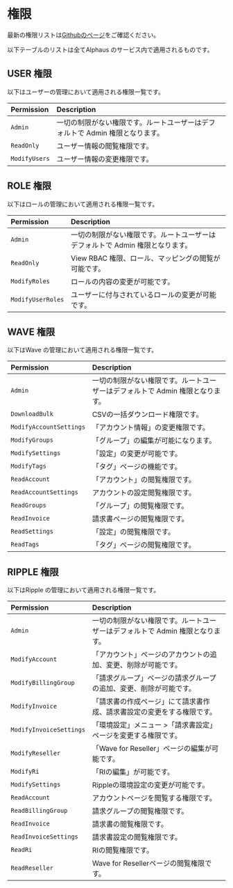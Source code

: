 # 権限

最新の権限リストは[Githubのページ](%20https://github.com/mobingi/rbac-permissions)をご確認ください。 

以下テーブルのリストは全てAlphaus のサービス内で適用されるものです。

## USER 権限 <a id="user-permissions"></a>

以下はユーザーの管理において適用される権限一覧です。

| Permission | Description |
| :--- | :--- |
| `Admin` | 一切の制限がない権限です。ルートユーザーはデフォルトで Admin 権限となります。 |
| `ReadOnly` | ユーザー情報の閲覧権限です。 |
| `ModifyUsers` | ユーザー情報の変更権限です。 |

## ROLE 権限

以下はロールの管理において適用される権限一覧です。

| Permission | Description |
| :--- | :--- |
| `Admin` | 一切の制限がない権限です。ルートユーザーはデフォルトで Admin 権限となります。 |
| `ReadOnly` | View RBAC 権限、ロール、マッピングの閲覧が可能です。 |
| `ModifyRoles` | ロールの内容の変更が可能です。 |
| `ModifyUserRoles` | ユーザーに付与されているロールの変更が可能です。 |

## WAVE 権限 <a id="wave-permissions"></a>

以下はWave の管理において適用される権限一覧です。 

| Permission | Description |
| :--- | :--- |
| `Admin` | 一切の制限がない権限です。ルートユーザーはデフォルトで Admin 権限となります。 |
| `DownloadBulk` | CSVの一括ダウンロード権限です。 |
| `ModifyAccountSettings` | 「アカウント情報」の変更権限です。 |
| `ModifyGroups` | 「グループ」の編集が可能になります。 |
| `ModifySettings` | 「設定」の変更が可能です。 |
| `ModifyTags` | 「タグ」ページの機能です。 |
| `ReadAccount` | 「アカウント」の閲覧権限です。 |
| `ReadAccountSettings` | アカウントの設定閲覧権限です。 |
| `ReadGroups` | 「グループ」の閲覧権限です。 |
| `ReadInvoice` | 請求書ページの閲覧権限です。 |
| `ReadSettings` | 「設定」の閲覧権限です。 |
| `ReadTags` | 「タグ」ページの閲覧権限です。 |

## RIPPLE 権限 <a id="ripple-permissions"></a>

以下はRipple の管理において適用される権限一覧です。

| Permission | Description |
| :--- | :--- |
| `Admin` | 一切の制限がない権限です。ルートユーザーはデフォルトで Admin 権限となります。 |
| `ModifyAccount` | 「アカウント」ページのアカウントの追加、変更、削除が可能です。 |
| `ModifyBillingGroup` | 「請求グループ」ページの請求グループの追加、変更、削除が可能です。 |
| `ModifyInvoice` | 「請求書の作成ページ」にて請求書作成、請求書設定の変更をする権限です。 |
| `ModifyInvoiceSettings` | 「環境設定」メニュー &gt;「請求書設定」ページを変更する権限です。 |
| `ModifyReseller` | 「Wave for Reseller」ページの編集が可能です。 |
| `ModifyRi` | 「RIの編集」が可能です。 |
| `ModifySettings` | Rippleの環境設定の変更が可能です。 |
| `ReadAccount` | アカウントページを閲覧する権限です。 |
| `ReadBillingGroup` | 請求グループの閲覧権限です。 |
| `ReadInvoice` | 請求書の閲覧権限です。 |
| `ReadInvoiceSettings` | 請求書設定の閲覧権限です。 |
| `ReadRi` | RIの閲覧権限です。 |
| `ReadReseller` | Wave for Resellerページの閲覧権限です。 |



